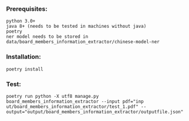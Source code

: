 ### Prerequisites:

```
python 3.0+
java 8+ (needs to be tested in machines without java)
poetry
ner model needs to be stored in data/board_members_information_extractor/chinese-model-ner
```

### Installation:

```
poetry install
```

### Test:
```
poetry run python -X utf8 manage.py board_members_information_extractor --input pdf="inp
ut/board_members_information_extractor/test_1.pdf" --output="output/board_members_information_extractor/outputfile.json"
```
